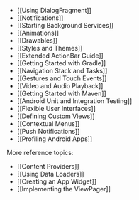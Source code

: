 * [[Using DialogFragment]]
* [[Notifications]]
* [[Starting Background Services]]
* [[Animations]]
* [[Drawables]]
* [[Styles and Themes]]
* [[Extended ActionBar Guide]]
* [[Getting Started with Gradle]]
* [[Navigation Stack and Tasks]]
* [[Gestures and Touch Events]]
* [[Video and Audio Playback]]
* [[Getting Started with Maven]]
* [[Android Unit and Integration Testing]]
* [[Flexible User Interfaces]]
* [[Defining Custom Views]]
* [[Contextual Menus]]
* [[Push Notifications]]
* [[Profiling Android Apps]]

More reference topics:

* [[Content Providers]]
* [[Using Data Loaders]]
* [[Creating an App Widget]]
* [[Implementing the ViewPager]]